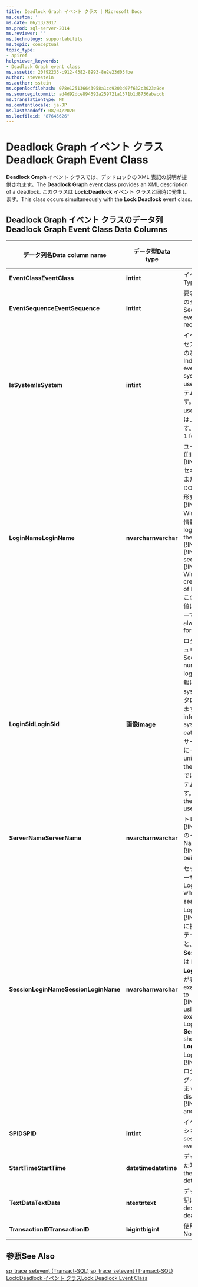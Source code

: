 ```yaml
---
title: Deadlock Graph イベント クラス | Microsoft Docs
ms.custom: ''
ms.date: 06/13/2017
ms.prod: sql-server-2014
ms.reviewer: ''
ms.technology: supportability
ms.topic: conceptual
topic_type:
- apiref
helpviewer_keywords:
- Deadlock Graph event class
ms.assetid: 20f92233-c912-4382-8993-8e2e23d03fbe
author: stevestein
ms.author: sstein
ms.openlocfilehash: 078e125136643958a1cd9203d07f632c3023a9de
ms.sourcegitcommit: ad4d92dce894592a259721a1571b1d8736abacdb
ms.translationtype: MT
ms.contentlocale: ja-JP
ms.lasthandoff: 08/04/2020
ms.locfileid: "87645626"
---
```

# <a name="deadlock-graph-event-class"></a><span data-ttu-id="6a530-102">Deadlock Graph イベント クラス</span><span class="sxs-lookup"><span data-stu-id="6a530-102">Deadlock Graph Event Class</span></span>
  <span data-ttu-id="6a530-103">**Deadlock Graph** イベント クラスでは、デッドロックの XML 表記の説明が提供されます。</span><span class="sxs-lookup"><span data-stu-id="6a530-103">The **Deadlock Graph** event class provides an XML description of a deadlock.</span></span> <span data-ttu-id="6a530-104">このクラスは **Lock:Deadlock** イベント クラスと同時に発生します。</span><span class="sxs-lookup"><span data-stu-id="6a530-104">This class occurs simultaneously with the **Lock:Deadlock** event class.</span></span>  
  
## <a name="deadlock-graph-event-class-data-columns"></a><span data-ttu-id="6a530-105">Deadlock Graph イベント クラスのデータ列</span><span class="sxs-lookup"><span data-stu-id="6a530-105">Deadlock Graph Event Class Data Columns</span></span>  
  
|<span data-ttu-id="6a530-106">データ列名</span><span class="sxs-lookup"><span data-stu-id="6a530-106">Data column name</span></span>|<span data-ttu-id="6a530-107">データ型</span><span class="sxs-lookup"><span data-stu-id="6a530-107">Data type</span></span>|<span data-ttu-id="6a530-108">説明</span><span class="sxs-lookup"><span data-stu-id="6a530-108">Description</span></span>|<span data-ttu-id="6a530-109">列 ID</span><span class="sxs-lookup"><span data-stu-id="6a530-109">Column ID</span></span>|<span data-ttu-id="6a530-110">フィルターの適用</span><span class="sxs-lookup"><span data-stu-id="6a530-110">Filterable</span></span>|  
|----------------------|---------------|-----------------|---------------|----------------|  
|<span data-ttu-id="6a530-111">**EventClass**</span><span class="sxs-lookup"><span data-stu-id="6a530-111">**EventClass**</span></span>|<span data-ttu-id="6a530-112">**int**</span><span class="sxs-lookup"><span data-stu-id="6a530-112">**int**</span></span>|<span data-ttu-id="6a530-113">イベントの種類 = 148。</span><span class="sxs-lookup"><span data-stu-id="6a530-113">Type of event = 148.</span></span>|<span data-ttu-id="6a530-114">27</span><span class="sxs-lookup"><span data-stu-id="6a530-114">27</span></span>|<span data-ttu-id="6a530-115">いいえ</span><span class="sxs-lookup"><span data-stu-id="6a530-115">No</span></span>|  
|<span data-ttu-id="6a530-116">**EventSequence**</span><span class="sxs-lookup"><span data-stu-id="6a530-116">**EventSequence**</span></span>|<span data-ttu-id="6a530-117">**int**</span><span class="sxs-lookup"><span data-stu-id="6a530-117">**int**</span></span>|<span data-ttu-id="6a530-118">要求内の特定のイベントのシーケンス。</span><span class="sxs-lookup"><span data-stu-id="6a530-118">Sequence of a given event within the request.</span></span>|<span data-ttu-id="6a530-119">51</span><span class="sxs-lookup"><span data-stu-id="6a530-119">51</span></span>|<span data-ttu-id="6a530-120">いいえ</span><span class="sxs-lookup"><span data-stu-id="6a530-120">No</span></span>|  
|<span data-ttu-id="6a530-121">**IsSystem**</span><span class="sxs-lookup"><span data-stu-id="6a530-121">**IsSystem**</span></span>|<span data-ttu-id="6a530-122">**int**</span><span class="sxs-lookup"><span data-stu-id="6a530-122">**int**</span></span>|<span data-ttu-id="6a530-123">イベントがシステム プロセスとユーザー プロセスのどちらで発生したか。</span><span class="sxs-lookup"><span data-stu-id="6a530-123">Indicates whether the event occurred on a system process or a user process.</span></span> <span data-ttu-id="6a530-124">1 はシステム、0 はユーザーです。</span><span class="sxs-lookup"><span data-stu-id="6a530-124">1 = system, 0 = user.</span></span> <span data-ttu-id="6a530-125">このイベントでは、この値は常に 1 です。</span><span class="sxs-lookup"><span data-stu-id="6a530-125">This value is always 1 for this event.</span></span>|<span data-ttu-id="6a530-126">60</span><span class="sxs-lookup"><span data-stu-id="6a530-126">60</span></span>|<span data-ttu-id="6a530-127">はい</span><span class="sxs-lookup"><span data-stu-id="6a530-127">Yes</span></span>|  
|<span data-ttu-id="6a530-128">**LoginName**</span><span class="sxs-lookup"><span data-stu-id="6a530-128">**LoginName**</span></span>|<span data-ttu-id="6a530-129">**nvarchar**</span><span class="sxs-lookup"><span data-stu-id="6a530-129">**nvarchar**</span></span>|<span data-ttu-id="6a530-130">ユーザーのログイン名 ([!INCLUDE[msCoName](../../includes/msconame-md.md)] [!INCLUDE[ssNoVersion](../../includes/ssnoversion-md.md)] セキュリティ ログイン、または DOMAIN\username の形式で表された [!INCLUDE[msCoName](../../includes/msconame-md.md)] Windows ログイン資格情報)。</span><span class="sxs-lookup"><span data-stu-id="6a530-130">Name of the login of the user (either the [!INCLUDE[msCoName](../../includes/msconame-md.md)] [!INCLUDE[ssNoVersion](../../includes/ssnoversion-md.md)] security login or the [!INCLUDE[msCoName](../../includes/msconame-md.md)] Windows login credentials in the form of DOMAIN\username).</span></span> <span data-ttu-id="6a530-131">このイベントでは、この値は常にシステム ユーザーです。</span><span class="sxs-lookup"><span data-stu-id="6a530-131">This value is always the system user for this event.</span></span>|<span data-ttu-id="6a530-132">11</span><span class="sxs-lookup"><span data-stu-id="6a530-132">11</span></span>|<span data-ttu-id="6a530-133">はい</span><span class="sxs-lookup"><span data-stu-id="6a530-133">Yes</span></span>|  
|<span data-ttu-id="6a530-134">**LoginSid**</span><span class="sxs-lookup"><span data-stu-id="6a530-134">**LoginSid**</span></span>|<span data-ttu-id="6a530-135">**画像**</span><span class="sxs-lookup"><span data-stu-id="6a530-135">**image**</span></span>|<span data-ttu-id="6a530-136">ログイン ユーザーのセキュリティ ID 番号 (SID)。</span><span class="sxs-lookup"><span data-stu-id="6a530-136">Security identification number (SID) of the logged-in user.</span></span> <span data-ttu-id="6a530-137">この情報は、sys.server_principals カタログ ビューで参照できます。</span><span class="sxs-lookup"><span data-stu-id="6a530-137">You can find this information in the sys.server_principals catalog view.</span></span> <span data-ttu-id="6a530-138">各 SID はサーバーのログインごとに一意です。</span><span class="sxs-lookup"><span data-stu-id="6a530-138">Each SID is unique for each login in the server.</span></span> <span data-ttu-id="6a530-139">このイベントでは、この値は常にシステム ユーザーの SID です。</span><span class="sxs-lookup"><span data-stu-id="6a530-139">This value is always the SID of the system user for this event.</span></span>|<span data-ttu-id="6a530-140">41</span><span class="sxs-lookup"><span data-stu-id="6a530-140">41</span></span>|<span data-ttu-id="6a530-141">はい</span><span class="sxs-lookup"><span data-stu-id="6a530-141">Yes</span></span>|  
|<span data-ttu-id="6a530-142">**ServerName**</span><span class="sxs-lookup"><span data-stu-id="6a530-142">**ServerName**</span></span>|<span data-ttu-id="6a530-143">**nvarchar**</span><span class="sxs-lookup"><span data-stu-id="6a530-143">**nvarchar**</span></span>|<span data-ttu-id="6a530-144">トレースされている [!INCLUDE[ssNoVersion](../../includes/ssnoversion-md.md)] のインスタンスの名前。</span><span class="sxs-lookup"><span data-stu-id="6a530-144">Name of the instance of [!INCLUDE[ssNoVersion](../../includes/ssnoversion-md.md)] being traced.</span></span>|<span data-ttu-id="6a530-145">26</span><span class="sxs-lookup"><span data-stu-id="6a530-145">26</span></span>|<span data-ttu-id="6a530-146">いいえ</span><span class="sxs-lookup"><span data-stu-id="6a530-146">No</span></span>|  
|<span data-ttu-id="6a530-147">**SessionLoginName**</span><span class="sxs-lookup"><span data-stu-id="6a530-147">**SessionLoginName**</span></span>|<span data-ttu-id="6a530-148">**nvarchar**</span><span class="sxs-lookup"><span data-stu-id="6a530-148">**nvarchar**</span></span>|<span data-ttu-id="6a530-149">セッションを開始したユーザーのログイン名。</span><span class="sxs-lookup"><span data-stu-id="6a530-149">Login name of the user who originated the session.</span></span> <span data-ttu-id="6a530-150">たとえば、Login1 を使用して [!INCLUDE[ssNoVersion](../../includes/ssnoversion-md.md)] に接続し、Login2 でステートメントを実行すると、 **SessionLoginName** には Login1 が表示され、 **LoginName** には Login2 が表示されます。</span><span class="sxs-lookup"><span data-stu-id="6a530-150">For example, if you connect to [!INCLUDE[ssNoVersion](../../includes/ssnoversion-md.md)] using Login1 and execute a statement as Login2, **SessionLoginName** shows Login1 and **LoginName** shows Login2.</span></span> <span data-ttu-id="6a530-151">この列には、 [!INCLUDE[ssNoVersion](../../includes/ssnoversion-md.md)] ログインと Windows ログインの両方が表示されます。</span><span class="sxs-lookup"><span data-stu-id="6a530-151">This column displays both [!INCLUDE[ssNoVersion](../../includes/ssnoversion-md.md)] and Windows logins.</span></span>|<span data-ttu-id="6a530-152">64</span><span class="sxs-lookup"><span data-stu-id="6a530-152">64</span></span>|<span data-ttu-id="6a530-153">はい</span><span class="sxs-lookup"><span data-stu-id="6a530-153">Yes</span></span>|  
|<span data-ttu-id="6a530-154">**SPID**</span><span class="sxs-lookup"><span data-stu-id="6a530-154">**SPID**</span></span>|<span data-ttu-id="6a530-155">**int**</span><span class="sxs-lookup"><span data-stu-id="6a530-155">**int**</span></span>|<span data-ttu-id="6a530-156">イベントが発生したセッションの ID。</span><span class="sxs-lookup"><span data-stu-id="6a530-156">ID of the session on which the event occurred.</span></span>|<span data-ttu-id="6a530-157">12</span><span class="sxs-lookup"><span data-stu-id="6a530-157">12</span></span>|<span data-ttu-id="6a530-158">はい</span><span class="sxs-lookup"><span data-stu-id="6a530-158">Yes</span></span>|  
|<span data-ttu-id="6a530-159">**StartTime**</span><span class="sxs-lookup"><span data-stu-id="6a530-159">**StartTime**</span></span>|<span data-ttu-id="6a530-160">**datetime**</span><span class="sxs-lookup"><span data-stu-id="6a530-160">**datetime**</span></span>|<span data-ttu-id="6a530-161">デッドロックが検出された時刻。</span><span class="sxs-lookup"><span data-stu-id="6a530-161">Time at which the deadlock was detected.</span></span>|<span data-ttu-id="6a530-162">14</span><span class="sxs-lookup"><span data-stu-id="6a530-162">14</span></span>|<span data-ttu-id="6a530-163">はい</span><span class="sxs-lookup"><span data-stu-id="6a530-163">Yes</span></span>|  
|<span data-ttu-id="6a530-164">**TextData**</span><span class="sxs-lookup"><span data-stu-id="6a530-164">**TextData**</span></span>|<span data-ttu-id="6a530-165">**ntext**</span><span class="sxs-lookup"><span data-stu-id="6a530-165">**ntext**</span></span>|<span data-ttu-id="6a530-166">デッドロックの XML 表記による説明。</span><span class="sxs-lookup"><span data-stu-id="6a530-166">XML description of the deadlock.</span></span>|<span data-ttu-id="6a530-167">1</span><span class="sxs-lookup"><span data-stu-id="6a530-167">1</span></span>|<span data-ttu-id="6a530-168">はい</span><span class="sxs-lookup"><span data-stu-id="6a530-168">Yes</span></span>|  
|<span data-ttu-id="6a530-169">**TransactionID**</span><span class="sxs-lookup"><span data-stu-id="6a530-169">**TransactionID**</span></span>|<span data-ttu-id="6a530-170">**bigint**</span><span class="sxs-lookup"><span data-stu-id="6a530-170">**bigint**</span></span>|<span data-ttu-id="6a530-171">使用されていません。</span><span class="sxs-lookup"><span data-stu-id="6a530-171">Not used.</span></span>|<span data-ttu-id="6a530-172">4</span><span class="sxs-lookup"><span data-stu-id="6a530-172">4</span></span>|<span data-ttu-id="6a530-173">はい</span><span class="sxs-lookup"><span data-stu-id="6a530-173">Yes</span></span>|  
  
## <a name="see-also"></a><span data-ttu-id="6a530-174">参照</span><span class="sxs-lookup"><span data-stu-id="6a530-174">See Also</span></span>  
 <span data-ttu-id="6a530-175">[sp_trace_setevent &#40;Transact-SQL&#41;](/sql/relational-databases/system-stored-procedures/sp-trace-setevent-transact-sql) </span><span class="sxs-lookup"><span data-stu-id="6a530-175">[sp_trace_setevent &#40;Transact-SQL&#41;](/sql/relational-databases/system-stored-procedures/sp-trace-setevent-transact-sql) </span></span>  
 [<span data-ttu-id="6a530-176">Lock:Deadlock イベント クラス</span><span class="sxs-lookup"><span data-stu-id="6a530-176">Lock:Deadlock Event Class</span></span>](lock-deadlock-event-class.md)  
  
  
